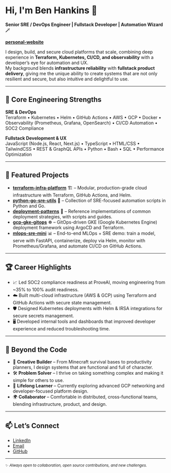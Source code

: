 # Hi, I'm Ben Hankins 👋
**Senior SRE / DevOps Engineer | Fullstack Developer | Automation Wizard 🪄**

**[personal-website](https://benhankins.vercel.app/)**

I design, build, and secure cloud platforms that scale, combining deep experience in **Terraform, Kubernetes, CI/CD, and observability** with a developer’s eye for automation and UX.  
My background blends **infrastructure reliability** with **fullstack product delivery**, giving me the unique ability to create systems that are not only resilient and secure, but also intuitive and delightful to use.

---

## 🚀 Core Engineering Strengths

**SRE & DevOps**  
Terraform • Kubernetes • Helm • GitHub Actions • AWS • GCP • Docker • Observability (Prometheus, Grafana, OpenSearch) • CI/CD Automation • SOC2 Compliance

**Fullstack Development & UX**  
JavaScript (Node.js, React, Next.js) • TypeScript • HTML/CSS • TailwindCSS • REST & GraphQL APIs • Python • Bash • SQL • Performance Optimization

---

## 📌 Featured Projects

- **[terraform-infra-platform](https://github.com/WBHankins93/terraform-infra-platform)** 🏗️ – Modular, production-grade cloud infrastructure with Terraform, GitHub Actions, and Helm.
- **[python-go-sre-utils](https://github.com/WBHankins93/python-go-sre-utils)** 🐍 – Collection of SRE-focused automation scripts in Python and Go.
- **[deployment-patterns](https://github.com/WBHankins93/deployment-patterns)** 🚀 – Reference implementations of common deployment strategies, with scripts and guides.
- **[gcp-gke-gitops](https://github.com/WBHankins93/gcp-gke-gitops)** ☸️ – GitOps-driven GKE (Google Kubernetes Engine) deployment framework using ArgoCD and Terraform.
- **[mlops-sre-mini](https://github.com/WBHankins93/mlops-sre-mini)** 📊 – End-to-end MLOps + SRE demo: train a model, serve with FastAPI, containerize, deploy via Helm, monitor with Prometheus/Grafana, and automate CI/CD on GitHub Actions.

---

## 🏆 Career Highlights

- 📈 Led SOC2 compliance readiness at ProveAI, moving engineering from ~35% to 100% audit readiness.
- ☁️ Built multi-cloud infrastructure (AWS & GCP) using Terraform and GitHub Actions with secure state management.
- 🛡️ Designed Kubernetes deployments with Helm & IRSA integrations for secure secrets management.
- 🖥️ Developed internal tools and dashboards that improved developer experience and reduced troubleshooting time.

---

## 🌟 Beyond the Code

- 🎨 **Creative Builder** – From Minecraft survival bases to productivity planners, I design systems that are functional and full of character.
- 🛠 **Problem Solver** – I thrive on taking something complex and making it simple for others to use.
- 🌱 **Lifelong Learner** – Currently exploring advanced GCP networking and developer-focused platform design.
- 🌍 **Collaborator** – Comfortable in distributed, cross-functional teams, blending infrastructure, product, and design.

---

## 📫 Let’s Connect

- [LinkedIn](https://linkedin.com/in/benhankins93)  
- [Email](mailto:WBHankins93@gmail.com)  
- [GitHub](https://github.com/WBHankins93)  

---

<sub>✨ *Always open to collaboration, open source contributions, and new challenges.*</sub>

